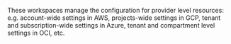 These workspaces manage the configuration for provider level resources: e.g.
account-wide settings in AWS, projects-wide settings in GCP, tenant and
subscription-wide settings in Azure, tenant and compartment level settings in
OCI, etc. 